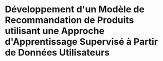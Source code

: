 # Développement d'un Modèle de Recommandation de Produits utilisant une Approche d'Apprentissage Supervisé à Partir de Données Utilisateurs
